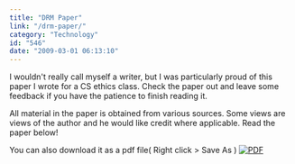 ```yaml
---
title: "DRM Paper"
link: "/drm-paper/"
category: "Technology"
id: "546"
date: "2009-03-01 06:13:10"
---
```


I wouldn't really call myself a writer, but I was particularly proud of this paper I wrote for a CS ethics class. Check
the paper out and leave some feedback if you have the patience to finish reading it.

All material in the paper is obtained from various sources. Some views are views of the author and he would like credit
where applicable. Read the paper below!

You can also download it as a pdf file( Right click &gt; Save As )
[![PDF](/img/upload/pdf-150x150.jpg "PDF")](/img/upload/patel-term-paper-final.pdf)

[ ](/img/upload/patel-term-paper-final.pdf)
